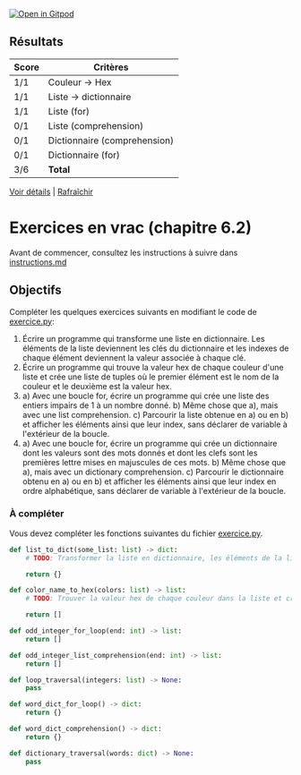 [![Open in Gitpod](https://gitpod.io/button/open-in-gitpod.svg)](https://gitpod-redirect-0.herokuapp.com/)


## Résultats
Score | Critères
--- | ---
1/1 | Couleur -> Hex
1/1 | Liste -> dictionnaire
1/1 | Liste (for)
0/1 | Liste (comprehension)
0/1 | Dictionnaire (comprehension)
0/1 | Dictionnaire (for)
3/6 | **Total**

[Voir détails](./logs/tests_results.txt) | [Rafraîchir](../../)
# Exercices en vrac (chapitre 6.2)

Avant de commencer, consultez les instructions à suivre dans [instructions.md](instructions.md)

## Objectifs

Compléter les quelques exercices suivants en modifiant le code de [exercice.py](exercice.py):

1. Écrire un programme qui transforme une liste en dictionnaire. Les éléments de la liste deviennent les clés du dictionnaire et les indexes de chaque élément deviennent la valeur associée à chaque clé.
2. Écrire un programme qui trouve la valeur hex de chaque couleur d'une liste et crée une liste de tuples où le premier élément est le nom de la couleur et le deuxième est la valeur hex.
3. a) Avec une boucle for, écrire un programme qui crée une liste des entiers impairs de 1 à un nombre donné.
   b) Même chose que a), mais avec une list comprehension.
   c) Parcourir la liste obtenue en a) ou en b) et afficher les éléments ainsi que leur index, sans déclarer de variable à l'extérieur de la boucle.
4. a) Avec une boucle for, écrire un programme qui crée un dictionnaire dont les valeurs sont des mots donnés et  dont les clefs sont les premières lettre mises en majuscules de ces mots.
   b) Même chose que a), mais avec un dictionary comprehension.
   c) Parcourir le dictionnaire obtenu en a) ou en b) et afficher les éléments ainsi que leur index en ordre alphabétique, sans déclarer de variable à l'extérieur de la boucle.

### À compléter
Vous devez compléter les fonctions suivantes du fichier [exercice.py](exercice.py).

```python
def list_to_dict(some_list: list) -> dict:
    # TODO: Transformer la liste en dictionnaire, les éléments de la liste deviennent les clés et leur index deviennent les valeurs

    return {}

def color_name_to_hex(colors: list) -> list:
    # TODO: Trouver la valeur hex de chaque couleur dans la liste et créer une liste de tupple où le premier élément est le nom de la couleur et le deuxième est la valeur hex

    return []

def odd_integer_for_loop(end: int) -> list:
    return []

def odd_integer_list_comprehension(end: int) -> list:
    return []

def loop_traversal(integers: list) -> None:
    pass

def word_dict_for_loop() -> dict:
    return {}

def word_dict_comprehension() -> dict:
    return {}

def dictionary_traversal(words: dict) -> None:
    pass
```

